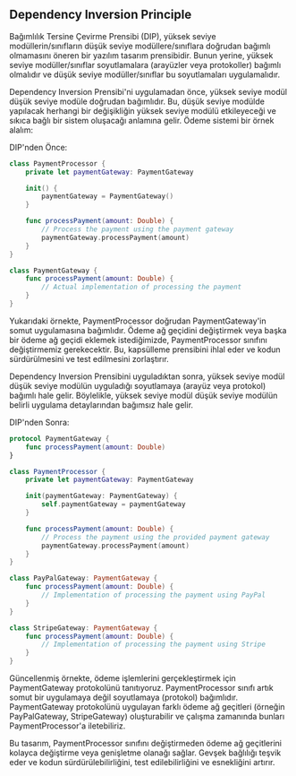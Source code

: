 ## Dependency Inversion Principle

Bağımlılık Tersine Çevirme Prensibi (DIP), yüksek seviye modüllerin/sınıfların düşük seviye modüllere/sınıflara doğrudan bağımlı olmamasını öneren bir yazılım tasarım prensibidir. Bunun yerine, yüksek seviye modüller/sınıflar soyutlamalara (arayüzler veya protokoller) bağımlı olmalıdır ve düşük seviye modüller/sınıflar bu soyutlamaları uygulamalıdır.

Dependency Inversion Prensibi'ni uygulamadan önce, yüksek seviye modül düşük seviye modüle doğrudan bağımlıdır. Bu, düşük seviye modülde yapılacak herhangi bir değişikliğin yüksek seviye modülü etkileyeceği ve sıkıca bağlı bir sistem oluşacağı anlamına gelir. Ödeme sistemi bir örnek alalım:

DIP'nden Önce:

```swift
class PaymentProcessor {
    private let paymentGateway: PaymentGateway

    init() {
        paymentGateway = PaymentGateway()
    }

    func processPayment(amount: Double) {
        // Process the payment using the payment gateway
        paymentGateway.processPayment(amount)
    }
}

class PaymentGateway {
    func processPayment(amount: Double) {
        // Actual implementation of processing the payment
    }
}
```

Yukarıdaki örnekte, PaymentProcessor doğrudan PaymentGateway'in somut uygulamasına bağımlıdır. Ödeme ağ geçidini değiştirmek veya başka bir ödeme ağ geçidi eklemek istediğimizde, PaymentProcessor sınıfını değiştirmemiz gerekecektir. Bu, kapsülleme prensibini ihlal eder ve kodun sürdürülmesini ve test edilmesini zorlaştırır.

Dependency Inversion Prensibini uyguladıktan sonra, yüksek seviye modül düşük seviye modülün uyguladığı soyutlamaya (arayüz veya protokol) bağımlı hale gelir. Böylelikle, yüksek seviye modül düşük seviye modülün belirli uygulama detaylarından bağımsız hale gelir.

DIP'nden Sonra:

```swift
protocol PaymentGateway {
    func processPayment(amount: Double)
}

class PaymentProcessor {
    private let paymentGateway: PaymentGateway

    init(paymentGateway: PaymentGateway) {
        self.paymentGateway = paymentGateway
    }

    func processPayment(amount: Double) {
        // Process the payment using the provided payment gateway
        paymentGateway.processPayment(amount)
    }
}

class PayPalGateway: PaymentGateway {
    func processPayment(amount: Double) {
        // Implementation of processing the payment using PayPal
    }
}

class StripeGateway: PaymentGateway {
    func processPayment(amount: Double) {
        // Implementation of processing the payment using Stripe
    }
}
```

Güncellenmiş örnekte, ödeme işlemlerini gerçekleştirmek için PaymentGateway protokolünü tanıtıyoruz. PaymentProcessor sınıfı artık somut bir uygulamaya değil soyutlamaya (protokol) bağımlıdır. PaymentGateway protokolünü uygulayan farklı ödeme ağ geçitleri (örneğin PayPalGateway, StripeGateway) oluşturabilir ve çalışma zamanında bunları PaymentProcessor'a iletebiliriz.

Bu tasarım, PaymentProcessor sınıfını değiştirmeden ödeme ağ geçitlerini kolayca değiştirme veya genişletme olanağı sağlar. Gevşek bağlılığı teşvik eder ve kodun sürdürülebilirliğini, test edilebilirliğini ve esnekliğini artırır.


